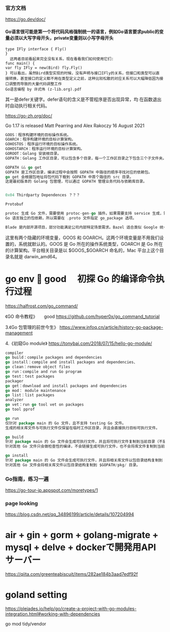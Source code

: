 ### 官方文档
https://go.dev/doc/

#### Go语言很可能是第一个将代码风格强制统一的语言，例如Go语言要求public的变量必须以大写字母开头，private变量则以小写字母开头
```
type IFly interface { Fly()
}
  这两者目前看起来完全没有关系，现在看看我们如何使用它们:
func main() {
var fly IFly = new(Bird) fly.Fly()
} 可以看出，虽然Bird类型实现的时候，没有声明与接口IFly的关系，但接口和类型可以直
接转换，甚至接口的定义都不用在类型定义之前，这种比较松散的对应关系可以大幅降低因为接 口调整而导致的大量代码调整工作
Go语言编程 by 许式伟 (z-lib.org).pdf
```

其一是defer关键字。defer语句的含义是不管程序是否出现异常，均 在函数退出时自动执行相关代码。

https://go-zh.org/doc/

Go 1.17 is released
Matt Pearring and Alex Rakoczy
16 August 2021

```GO
GOOS：程序构建环境的目标操作系统。
GOARCH：程序构建环境的目标计算架构。
GOHOSTOS：程序运行环境的目标操作系统。
GOHOSTARCH：程序运行环境的目标计算架构。
GOROOT：Golang 安装根目录。
GOPATH：Golang 工作区目录，可以包含多个目录，每一个工作区目录之下包含三个子文件夹。

GOPATH && go get
GOPATH 是工作区目录，编译过程中会按照 GOPATH 中路径的顺序寻找对应的依赖包。
go get 会根据包地址将包代码下载到 GOPATH 中首个路径的 src 目录。
这是最初版本的 Golang 包管理，可以通过 GOPATH 管理业务代码与依赖库目录。


0x04 Thirdparty Dependences ？？？

Protobuf

protoc 生成 Go 文件，需要使用 protoc-gen-go 插件。如果需要支持 service 生成，需要使用 grpc 子插件。
Go 语言独立的包依赖，所以需要在 .proto 文件指定 go_package 选项。

Blade 是内部开源项目，部分功能满足公司内部特定场景需求。Bazel 适合类似 Google 统一代码库的超大型工程。两者差异化不大，所以选择了小而美，更适合公司内部使用的 Blade。

```
这里有两个隐藏的环境变量，GOOS 和 GOARCH。这两个环境变量是不用我们设置的，系统就默认的。GOOS 是 Go 所在的操作系统类型，GOARCH 是 Go 所在的计算架构。平台相关目录是以
$GOOS_$GOARCH 命名的，Mac 平台上这个目录名就是 darwin_amd64。

# go env 🔴 good 　初探 Go 的编译命令执行过程
https://halfrost.com/go_command/

《GO 命令教程》　　good
https://github.com/hyper0x/go_command_tutorial

3.《Go 包管理的前世今生》
https://www.infoq.cn/article/history-go-package-management

4.《初窥Go module》
https://tonybai.com/2018/07/15/hello-go-module/

```GO
compiler
go build：compile packages and dependencies
go install：compile and install packages and dependencies、
go clean：remove object files
go run：compile and run Go program
go test：test packages
packager
go get：download and install packages and dependencies
go mod： module maintenance
go list：list packages
analyzer
go vet：run go tool vet on packages
go tool pprof

go run
仅针对 package main 的 Go 文件，且不支持 testing Go 文件。
生成的相关库文件与可执行文件仅保留在临时工作区目录，并且会直接执行目标可执行文件。

go build
针对 package main 的 Go 文件会生成可执行文件，并且将可执行文件复制到当前目录（不是源代码所在目录）。
针对其他 Go 文件只会做检查性的编译，不会链接生成可执行文件，也不会将库文件复制到当前目录。

go install
针对 package main 的 Go 文件会生成可执行文件，并且将相关库文件以包目录结构复制到 $GOPATH/pkg/ 目录，可执行文件将直接复制到 $GOPATH/bin 或 $GOBIN 目录。
针对其他 Go 文件会将相关库文件以包目录结构复制到 $GOPATH/pkg/ 目录。
```

### Go指南，练习一遍
https://go-tour-jp.appspot.com/moretypes/1

### page looking
https://blog.csdn.net/qq_34896199/article/details/107204994

# air + gin + gorm + golang-migrate + mysql + delve + dockerで開発用APIサーバー
https://qiita.com/greenteabiscuit/items/282ae184b3aad7edf92f

# goland setting
https://pleiades.io/help/go/create-a-project-with-go-modules-integration.html#working-with-dependencies

go mod tidy/vendor
